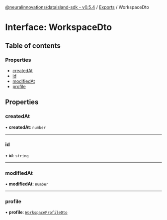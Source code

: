 [@neuralinnovations/dataisland-sdk - v0.5.4](../../README.md) / [Exports](../modules.md) / WorkspaceDto

# Interface: WorkspaceDto

## Table of contents

### Properties

- [createdAt](WorkspaceDto.md#createdat)
- [id](WorkspaceDto.md#id)
- [modifiedAt](WorkspaceDto.md#modifiedat)
- [profile](WorkspaceDto.md#profile)

## Properties

### createdAt

• **createdAt**: `number`

___

### id

• **id**: `string`

___

### modifiedAt

• **modifiedAt**: `number`

___

### profile

• **profile**: [`WorkspaceProfileDto`](WorkspaceProfileDto.md)
